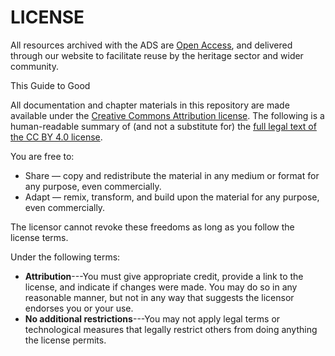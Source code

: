 # LICENSE

All resources archived with the ADS are [Open Access](https://archaeologydataservice.ac.uk/about/policies/use-access-to-data/), and delivered through our website to facilitate reuse by the heritage sector and wider community.

This Guide to Good 

All documentation and chapter materials in this repository are made available under the [Creative Commons Attribution license](cc-by-human). The following is a human-readable summary of (and not a substitute for) the [full legal text of the CC BY 4.0 license](cc-by-legal).

You are free to:

* Share — copy and redistribute the material in any medium or format for any purpose, even commercially.
* Adapt — remix, transform, and build upon the material for any purpose, even commercially.

The licensor cannot revoke these freedoms as long as you follow the license terms.

Under the following terms:

* **Attribution**---You must give appropriate credit, provide a link to the license, and indicate if changes were made. You may do so in any reasonable manner, but not in any way that suggests the licensor endorses you or your use.
* **No additional restrictions**---You may not apply legal terms or technological measures that legally restrict others from doing anything the license permits.

[cc-by-human]: https://creativecommons.org/licenses/by/4.0/
[cc-by-legal]: https://creativecommons.org/licenses/by/4.0/legalcode
[mit-license]: https://opensource.org/licenses/mit-license.html
[osi]: https://opensource.org
